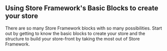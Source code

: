 ## Using Store Framework's Basic Blocks to create your store

There are so many Store Framework blocks with so many possibilities. Start out by getting to know the basic blocks to create your store and the structure to build your store-front by taking the most out of Store Framework.